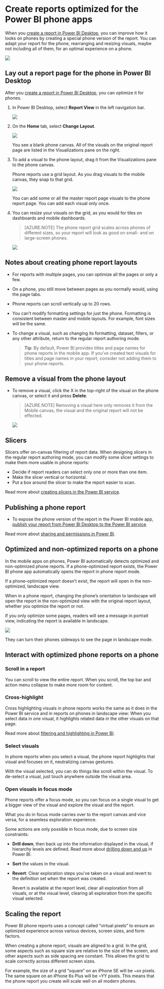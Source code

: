 <properties 
   pageTitle="Create reports optimized for the Power BI phone apps"
   description="Learn how to create a special report layout in Power BI Desktop for the Power BI phone apps."
   services="powerbi" 
   documentationCenter="" 
   authors="maggiesMSFT" 
   manager="mblythe" 
   backup=""
   editor=""
   tags=""
   qualityFocus="no"
   qualityDate=""/>
 
<tags
   ms.service="powerbi"
   ms.devlang="NA"
   ms.topic="article"
   ms.tgt_pltfrm="NA"
   ms.workload="powerbi"
   ms.date="09/16/2016"
   ms.author="maggies"/>

# Create reports optimized for the Power BI phone apps

When you [create a report in Power BI Desktop](powerbi-desktop-report-view.md), you can improve how it looks on phones by creating a special phone version of the report. You can adapt your report for the phone, rearranging and resizing visuals, maybe not including all of them, for an optimal experience on a phone.  

![](media/powerbi-desktop-create-phone-report/07-power-bi-phone-report-portrait.png)

## Lay out a report page for the phone in Power BI Desktop

After you [create a report in Power BI Desktop](powerbi-desktop-report-view.md), you can optimize it for phones.

1. In Power BI Desktop, select **Report View** in the left navigation bar.

    ![](media/powerbi-desktop-create-phone-report/PBI_ReportViewInPBIDesigner_ChangeView.png)

2. On the **Home** tab, select **Change Layout**.  

    ![](media/powerbi-desktop-create-phone-report/01_change_form_factor.gif)

    You see a blank phone canvas. All of the visuals on the original report page are listed in the Visualizations pane on the right.
 
2. To add a visual to the phone layout, drag it from the Visualizations pane to the phone canvas.

    Phone reports use a grid layout. As you drag visuals to the mobile canvas, they snap to that grid.

    ![](media/powerbi-desktop-create-phone-report/02_Dragging_and_droping_a_vis.gif)

    You can add some or all the master report page visuals to the phone report page. You can add each visual only once.

3.	You can resize your visuals on the grid, as you would for tiles on dashboards and mobile dashboards.

    > [AZURE.NOTE] The phone report grid scales across phones of different sizes, so your report will look as good on small- and on large-screen phones.

    ![](media/powerbi-desktop-create-phone-report/03_Resizing_a_viz_to_grid.gif)

## Notes about creating phone report layouts
- For reports with multiple pages, you can optimize all the pages or only a few. 
- On a phone, you still move between pages as you normally would, using the page tabs.
- Phone reports can scroll vertically up to 20 rows.
- You can’t modify formatting settings for just the phone. Formatting is consistent between master and mobile layouts. For example, font sizes will be the same.
- To change a visual, such as changing its formatting, dataset, filters, or any other attribute, return to the regular report authoring mode.

    > **Tip**: By default, Power BI provides titles and page names for phone reports in the mobile app. If you’ve created text visuals for titles and page names in your report, consider not adding them to your phone reports.     

## Remove a visual from the phone layout

-  To remove a visual, click the X in the top-right  of the visual on the phone canvas, or select it and press **Delete**.

    > [AZURE.NOTE] Removing a visual here only removes it from the Mobile canvas, the visual and the original report will not be effected.
    
    ![](media/powerbi-desktop-create-phone-report/05_Removing_a_vis.gif)

## Slicers 
Slicers offer on-canvas filtering of report data. When designing slicers in the regular report authoring mode, you can modify some slicer settings to make them more usable in phone reports:

- Decide if report readers can select only one or more than one item.
- Make the slicer vertical or horizontal. 
- Put a box around the slicer to make the report easier to scan.

Read more about [creating slicers in the Power BI service](powerbi-learning-3-4-create-slicers.md).

## Publishing a phone report
- To expose the phone version of the report in the Power BI mobile app, [publish your report from Power BI Desktop to the Power BI service](powerbi-desktop-upload-desktop-files.md).

Read more about [sharing and permissions in Power BI](powerbi-service-how-should-i-share-my-dashboard.md).

## Optimized and non-optimized reports on a phone 

In the mobile apps on phones, Power BI automatically detects optimized and non-optimized phone reports. If a phone-optimized report exists, the Power BI phone app automatically opens the report in phone report mode.

If a phone-optimized report doesn’t exist, the report will open in the non-optimized, landscape view.  

When in a phone report, changing the phone’s orientation to landscape will open the report in the non-optimized view with the original report layout, whether you optimize the report or not.

If you only optimize some pages, readers will see a message in portrait view, indicating the report is available in landscape.

![](media/powerbi-desktop-create-phone-report/06-power-bi-phone-report-page-not-optimized.png)

They can turn their phones sideways to see the page in landscape mode.

## Interact with optimized phone reports on a phone

### Scroll in a report
You can scroll to view the entire report. When you scroll, the top bar and action menu collapse to make more room for content.

### Cross-highlight
Cross highlighting visuals in phone reports works the same as it does in the Power BI service and in reports on phones in landscape view: When you select data in one visual, it highlights related data in the other visuals on that page.

Read more about [filtering and highlighting in Power BI](powerbi-service-about-filters-and-highlighting-in-reports.md).

### Select visuals
In phone reports when you select a visual, the phone report highlights that visual and focuses on it, neutralizing canvas gestures.

With the visual selected, you can do things like scroll within the visual. To de-select a visual, just touch anywhere outside the visual area.

### Open visuals in focus mode
Phone reports offer a focus mode, so you can focus on a single visual to get a bigger view of the visual and explore the visual and the report.

What you do in focus mode carries over to the report canvas and vice versa, for a seamless exploration experience.

Some actions are only possible in focus mode, due to screen size constraints:

- **Drill down**, then back up into the information displayed in the visual, if hierarchy levels are defined.
    Read more about [drilling down and up](powerbi-service-drill-down-in-a-visualization.md) in Power BI.
- **Sort** the values in the visual.
- **Revert**: Clear exploration steps you've taken on a visual and revert to the definition set when the report was created.

    Revert is available at the report level, clear all exploration from all visuals, or at the visual level, clearing all exploration from the specific visual selected.  


## Scaling the report
Power BI phone reports uses a concept called “virtual pixels” to ensure an optimized experience across various devices, screen sizes, and form factors.  

When creating a phone report, visuals are aligned to a grid. In the grid, some aspects such as square size are relative to the size of the screen, and other aspects such as side spacing are constant.
This allows the grid to scale correctly across different screen sizes.

For example, the size of a grid “square” on an iPhone SE will be ~xx pixels. The same square on an iPhone 6s Plus will be ~YY pixels. This means that the phone report you create will scale well on all modern phones.    

